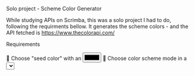 Solo project - Scheme Color Generator

While studying APIs on Scrimba, this was a solo project I had to do, following the requirments bellow.
It generates the scheme colors - and the API fetched is https://www.thecolorapi.com/

Requirements 

	Choose "seed color" with an <input type="color" />
	Choose color scheme mode in a <select> box
	Clicking button makes request to The Color API to get a color scheme
	Display the scheme colors and hex values on the page
	Stretch goal: click hex values to copy to clipboard
